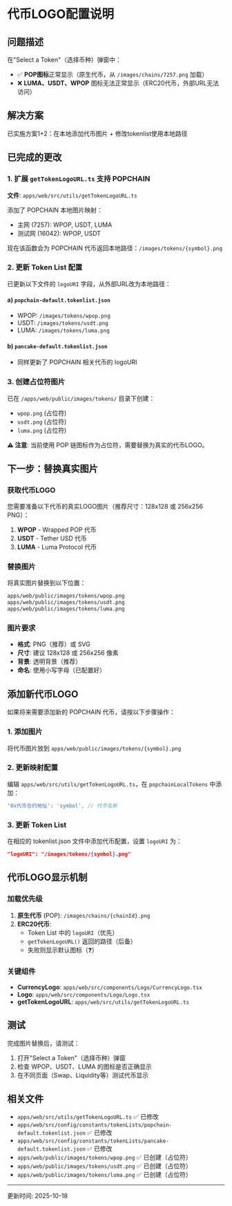 # 代币LOGO配置说明

## 问题描述
在"Select a Token"（选择币种）弹窗中：
- ✅ **POP图标**正常显示（原生代币，从 `/images/chains/7257.png` 加载）
- ❌ **LUMA、USDT、WPOP** 图标无法正常显示（ERC20代币，外部URL无法访问）

## 解决方案
已实施方案1+2：在本地添加代币图片 + 修改tokenlist使用本地路径

## 已完成的更改

### 1. 扩展 `getTokenLogoURL.ts` 支持 POPCHAIN
**文件**: `apps/web/src/utils/getTokenLogoURL.ts`

添加了 POPCHAIN 本地图片映射：
- 主网 (7257): WPOP, USDT, LUMA
- 测试网 (16042): WPOP, USDT

现在该函数会为 POPCHAIN 代币返回本地路径：`/images/tokens/{symbol}.png`

### 2. 更新 Token List 配置
已更新以下文件的 `logoURI` 字段，从外部URL改为本地路径：

#### a) `popchain-default.tokenlist.json`
- WPOP: `/images/tokens/wpop.png`
- USDT: `/images/tokens/usdt.png`
- LUMA: `/images/tokens/luma.png`

#### b) `pancake-default.tokenlist.json`
- 同样更新了 POPCHAIN 相关代币的 logoURI

### 3. 创建占位符图片
已在 `/apps/web/public/images/tokens/` 目录下创建：
- `wpop.png` (占位符)
- `usdt.png` (占位符)
- `luma.png` (占位符)

**⚠️ 注意**: 当前使用 POP 链图标作为占位符，需要替换为真实的代币LOGO。

## 下一步：替换真实图片

### 获取代币LOGO
您需要准备以下代币的真实LOGO图片（推荐尺寸：128x128 或 256x256 PNG）：

1. **WPOP** - Wrapped POP 代币
2. **USDT** - Tether USD 代币  
3. **LUMA** - Luma Protocol 代币

### 替换图片
将真实图片替换到以下位置：
```bash
apps/web/public/images/tokens/wpop.png
apps/web/public/images/tokens/usdt.png
apps/web/public/images/tokens/luma.png
```

### 图片要求
- **格式**: PNG（推荐）或 SVG
- **尺寸**: 建议 128x128 或 256x256 像素
- **背景**: 透明背景（推荐）
- **命名**: 使用小写字母（已配置好）

## 添加新代币LOGO

如果将来需要添加新的 POPCHAIN 代币，请按以下步骤操作：

### 1. 添加图片
将代币图片放到 `apps/web/public/images/tokens/{symbol}.png`

### 2. 更新映射配置
编辑 `apps/web/src/utils/getTokenLogoURL.ts`，在 `popchainLocalTokens` 中添加：
```typescript
'0x代币合约地址': 'symbol', // 代币名称
```

### 3. 更新 Token List
在相应的 tokenlist.json 文件中添加代币配置，设置 `logoURI` 为：
```json
"logoURI": "/images/tokens/{symbol}.png"
```

## 代币LOGO显示机制

### 加载优先级
1. **原生代币** (POP): `/images/chains/{chainId}.png`
2. **ERC20代币**:
   - Token List 中的 `logoURI`（优先）
   - `getTokenLogoURL()` 返回的路径（后备）
   - 失败则显示默认图标（❓）

### 关键组件
- **CurrencyLogo**: `apps/web/src/components/Logo/CurrencyLogo.tsx`
- **Logo**: `apps/web/src/components/Logo/Logo.tsx`
- **getTokenLogoURL**: `apps/web/src/utils/getTokenLogoURL.ts`

## 测试
完成图片替换后，请测试：
1. 打开"Select a Token"（选择币种）弹窗
2. 检查 WPOP、USDT、LUMA 的图标是否正确显示
3. 在不同页面（Swap、Liquidity等）测试代币显示

## 相关文件
- `apps/web/src/utils/getTokenLogoURL.ts` ✅ 已修改
- `apps/web/src/config/constants/tokenLists/popchain-default.tokenlist.json` ✅ 已修改
- `apps/web/src/config/constants/tokenLists/pancake-default.tokenlist.json` ✅ 已修改
- `apps/web/public/images/tokens/wpop.png` ✅ 已创建（占位符）
- `apps/web/public/images/tokens/usdt.png` ✅ 已创建（占位符）
- `apps/web/public/images/tokens/luma.png` ✅ 已创建（占位符）

---
更新时间: 2025-10-18

